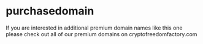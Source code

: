# purchasedomain
If you are interested in additional premium domain names like this one please check out all of our premium domains on cryptofreedomfactory.com

